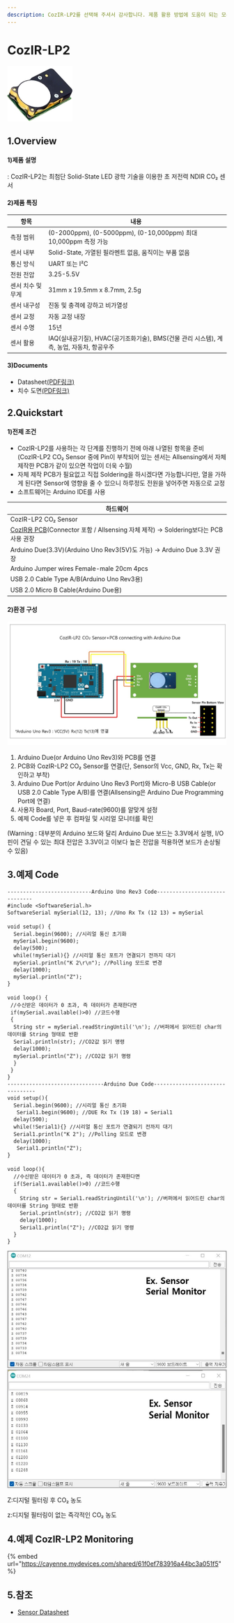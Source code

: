 ```yaml
---
description: CozIR-LP2를 선택해 주셔서 감사합니다. 제품 활용 방법에 도움이 되는 모든 문서를 제공합니다.
---
```


# CozIR-LP2

![CozIR LP2](../../.gitbook/assets/main23.jpg)

## 1.Overview

#### 1)제품 설명

: CozIR-LP2는 최첨단 Solid-State LED 광학 기술을 이용한 초 저전력 NDIR CO₂ 센서

#### 2)제품 특징

| 항목         | 내용                                                          |
| ---------- | ----------------------------------------------------------- |
| 측정 범위      | (0-2000ppm), (0-5000ppm), (0-10,000ppm) 최대 10,000ppm 측정 가능  |
| 센서 내부      | Solid-State, 가열된 필라멘트 없음, 움직이는 부품 없음                        |
| 통신 방식      | UART 또는 I²C                                                 |
| 전원 전압      | 3.25-5.5V                                                   |
| 센서 치수 및 무게 | 31mm x 19.5mm x 8.7mm, 2.5g                                 |
| 센서 내구성     | 진동 및 충격에 강하고 비가열성                                           |
| 센서 교정      | 자동 교정 내장                                                    |
| 센서 수명      | 15년                                                         |
| 센서 활용      | IAQ(실내공기질), HVAC(공기조화기술), BMS(건물 관리 시스템), 계측, 농업, 자동차, 항공우주 |

#### 3)Documents

* Datasheet[(PDF링크)](https://cdn.shopify.com/s/files/1/0019/5952/files/CozIR-LP2\_Data\_Sheet\_Rev\_4.10.pdf)
* 치수 도면[(PDF링크)](https://cdn.shopify.com/s/files/1/0019/5952/files/Mechanical\_Diagram\_-\_CozIR-LP2-CO2Meter.pdf)

## 2.Quickstart

#### 1)전제 조건

* CozIR-LP2를 사용하는 각 단계를 진행하기 전에 아래 나열된 항목을 준비 (CozIR-LP2 CO₂ Sensor 중에 Pin이 부착되어 있는 센서는 Allsensing에서 자체 제작한 PCB가 같이 있으면 작업이 더욱 수월)
* 자체 제작 PCB가 필요없고 직접 Soldering을 하시겠다면 가능합니다만, 열을 가하게 된다면 Sensor에 영향을 줄 수 있으니 하루정도 전원을 넣어주면 자동으로 교정
* 소프트웨어는 Arduino IDE를 사용

| **하드웨어**                                                                                                                                                                |
| ----------------------------------------------------------------------------------------------------------------------------------------------------------------------- |
| CozIR-LP2 CO₂ Sensor                                                                                                                                                    |
| [CozIR용 PCB](https://www.allsensing.com/product/detail.html?product\_no=1171\&cate\_no=65\&display\_group=1)(Connector 포함 / Allsensing 자체 제작) -> Soldering보다는 PCB 사용 권장 |
| Arduino Due(3.3V)(Arduino Uno Rev3(5V)도 가능) -> Arduino Due 3.3V 권장                                                                                                      |
| Arduino Jumper wires Female-male 20cm 4pcs                                                                                                                              |
| USB 2.0 Cable Type A/B(Arduino Uno Rev3용)                                                                                                                               |
| USB 2.0 Micro B Cable(Arduino Due용)                                                                                                                                     |

#### 2)환경 구성

![](<../../.gitbook/assets/CozIR LP2 Sensor with connecting arduino due.jpg>)

1. Arduino Due(or Arduino Uno Rev3)와 PCB를 연결
2. PCB와 CozIR-LP2 CO₂ Sensor를 연결(단, Sensor의 Vcc, GND, Rx, Tx는 확인하고 부착)
3. Arduino Due Port(or Arduino Uno Rev3 Port)와 Micro-B USB Cable(or USB 2.0 Cable Type A/B)를 연결(Allsensing은 Arduino Due Programming Port에 연결)
4. 사용자 Board, Port, Baud-rate(9600)를 알맞게 설정
5. 예제 Code를 넣은 후 컴파일 및 시리얼 모니터를 확인

(Warning : 대부분의 Arduino 보드와 달리 Arduino Due 보드는 3.3V에서 실행, I/O핀이 견딜 수 있는 최대 전압은 3.3V이고 이보다 높은 전압을 적용하면 보드가 손상될 수 있음)

## 3.예제 Code

```arduino
---------------------------Arduino Uno Rev3 Code------------------------------
#include <SoftwareSerial.h>
SoftwareSerial mySerial(12, 13); //Uno Rx Tx (12 13) = mySerial

void setup() {
  Serial.begin(9600); //시리얼 통신 초기화
  mySerial.begin(9600); 
  delay(500); 
  while(!mySerial){} //시리얼 통신 포트가 연결되기 전까지 대기
  mySerial.println("K 2\r\n"); //Polling 모드로 변경
  delay(1000);
  mySerial.println("Z");
}                              

void loop() {
 //수신받은 데이터가 0 초과, 즉 데이터가 존재한다면
 if(mySerial.available()>0) //코드수행
 {
  String str = mySerial.readStringUntil('\n'); //버퍼에서 읽어드린 char의 데이터를 String 형태로 반환
  Serial.println(str); //CO2값 읽기 명령
  delay(1000);  
  mySerial.println("Z"); //CO2값 읽기 명령
  }
 }
}
-------------------------------Arduino Due Code--------------------------------
void setup(){
  Serial.begin(9600); //시리얼 통신 초기화
   Serial1.begin(9600); //DUE Rx Tx (19 18) = Serial1
  delay(500); 
  while(!Serial1){} //시리얼 통신 포트가 연결되기 전까지 대기
  Serial1.println("K 2"); //Polling 모드로 변경     
  delay(1000);
   Serial1.println("Z"); 
}

void loop(){
  //수신받은 데이터가 0 초과, 즉 데이터가 존재한다면
  if(Serial1.available()>0) //코드수행
  {
    String str = Serial1.readStringUntil('\n'); //버퍼에서 읽어드린 char의 데이터를 String 형태로 반환
    Serial.println(str); //CO2값 읽기 명령
    delay(1000); 
    Serial1.println("Z"); //CO2값 읽기 명령
  }
}
```

![Arduino Uno Rev3](<../../.gitbook/assets/due ex.jpg>) ![Arduino Due](<../../.gitbook/assets/uno serial monitor.jpg>)

Z:디지털 필터링 후 CO₂ 농도

z:디지털 필터링이 없는 즉각적인 CO₂ 농도

## 4.예제 CozIR-LP2 Monitoring

{% embed url="https://cayenne.mydevices.com/shared/61f0ef783916a44bc3a051f5" %}

## 5.참조

* [Sensor Datasheet](https://www.co2meter.com/products/copy-of-cozir-lp-miniature-5-000ppm-co2-sensor)
